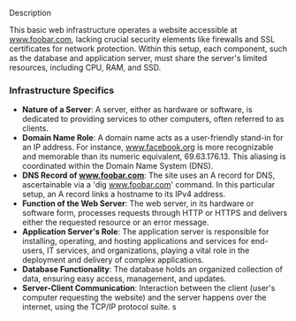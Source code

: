 Description

This basic web infrastructure operates a website accessible at www.foobar.com, lacking crucial security elements like firewalls and SSL certificates for network protection. Within this setup, each component, such as the database and application server, must share the server's limited resources, including CPU, RAM, and SSD.

### Infrastructure Specifics

- **Nature of a Server**: A server, either as hardware or software, is dedicated to providing services to other computers, often referred to as clients.
- **Domain Name Role**: A domain name acts as a user-friendly stand-in for an IP address. For instance, www.facebook.org is more recognizable and memorable than its numeric equivalent, 69.63.176.13. This aliasing is coordinated within the Domain Name System (DNS).
- **DNS Record of www.foobar.com**: The site uses an A record for DNS, ascertainable via a 'dig www.foobar.com' command. In this particular setup, an A record links a hostname to its IPv4 address.
- **Function of the Web Server**: The web server, in its hardware or software form, processes requests through HTTP or HTTPS and delivers either the requested resource or an error message.
- **Application Server's Role**: The application server is responsible for installing, operating, and hosting applications and services for end-users, IT services, and organizations, playing a vital role in the deployment and delivery of complex applications.
- **Database Functionality**: The database holds an organized collection of data, ensuring easy access, management, and updates.
- **Server-Client Communication**: Interaction between the client (user's computer requesting the website) and the server happens over the internet, using the TCP/IP protocol suite.
s